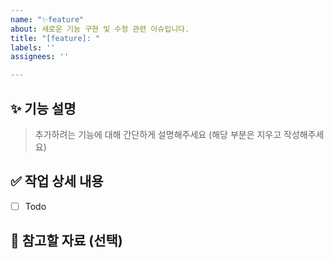 ```yaml
---
name: "✨feature"
about: 새로운 기능 구현 및 수정 관련 이슈입니다.
title: "[feature]: "
labels: ''
assignees: ''

---
```


## ✨ 기능 설명

> 추가하려는 기능에 대해 간단하게 설명해주세요 (해당 부분은 지우고 작성해주세요)

## ✅ 작업 상세 내용

- [ ] Todo

## 📄 참고할 자료 (선택)
